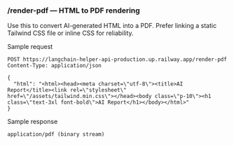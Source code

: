 ### /render-pdf — HTML to PDF rendering

Use this to convert AI-generated HTML into a PDF. Prefer linking a static Tailwind CSS file or inline CSS for reliability.

Sample request
```http
POST https://langchain-helper-api-production.up.railway.app/render-pdf
Content-Type: application/json

{
  "html": "<html><head><meta charset=\"utf-8\"><title>AI Report</title><link rel=\"stylesheet\" href=\"/assets/tailwind.min.css\"></head><body class=\"p-10\"><h1 class=\"text-3xl font-bold\">AI Report</h1></body></html>"
}
```

Sample response
```
application/pdf (binary stream)
```


